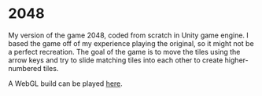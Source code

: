 # 2048
 
My version of the game 2048, coded from scratch in Unity game engine. I based the game off of my experience playing the original, so it might not be a perfect recreation. The goal of the game is to move the tiles using the arrow keys and try to slide matching tiles into each other to create higher-numbered tiles.

A WebGL build can be played [here](https://jburrus1.github.io/2048).
